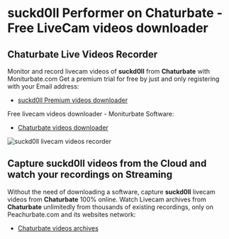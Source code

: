 # suckd0ll Performer on Chaturbate - Free LiveCam videos downloader

## Chaturbate Live Videos Recorder

Monitor and record livecam videos of **suckd0ll** from **Chaturbate** with Moniturbate.com
Get a premium trial for free by just and only registering with your Email address:
* [suckd0ll Premium videos downloader](https://moniturbate.com/request-demo-licence-key.html)

Free livecam videos downloader - Moniturbate Software:
* [Chaturbate videos downloader](https://moniturbate.com/moniturbate-download-software.html)

![suckd0ll livecam videos recorder](https://peachurnet.com/templates/moniturbate-software.png)


## Capture suckd0ll videos from the Cloud and watch your recordings on Streaming

Without the need of downloading a software, capture **suckd0ll** livecam videos from **Chaturbate** 100% online.
Watch Livecam archives from **Chaturbate** unlimitedly from thousands of existing recordings, only on Peachurbate.com and its websites network:
* [Chaturbate videos archives](https://peachurnet.com/)